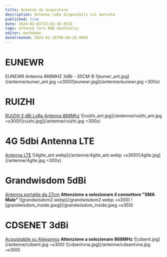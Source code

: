 ```yaml
---
title: Antenne da acquistare
description: Antenne LoRa disponibili sul mercato
published: true
date: 2024-02-01T15:43:10.953Z
tags: antenne lora 868 meshtastic
editor: markdown
dateCreated: 2023-02-16T08:06:26.099Z
---
```


# EUNEWR
EUNEWR Antenna 868MHZ 3dBi - 30CM-B
![eunwr_ant.jpg](/antenne/eunwr_ant.jpg =x300)![eunewr.jpg](/antenne/eunewr.jpg =300x)

# RUIZHI
[RUIZHI 3 dBi LoRa Antenna 868Mhz](https://www.amazon.it/dp/B09KLTR3SL)
![ruizhi_ant.jpg](/antenne/ruizhi_ant.jpg =x300)![ruizhi.jpg](/antenne/ruizhi.jpg =300x)


# 4G 5dbi Antenna LTE
[Antenna LTE](https://it.aliexpress.com/item/32888310888.html)
![4glte_ant.webp](/antenne/4glte_ant.webp =x300)![4glte.jpg](/antenne/4glte.jpg =300x)

# Grandwisdom 5dBi
[Antenna portatile da 27cm](https://www.aliexpress.com/item/1005004357899957.html) 
**Attenzione a selezionare il connettore "SMA Male"**
![grandwisdom2.webp](/grandwisdom2.webp =x300) ![grandwisdom_inside.jpeg](/grandwisdom_inside.jpeg =x350)

# CDSENET 3dBi
[Acquistabile su Aliexpress](https://it.aliexpress.com/item/1005003251011643.html)
**Attenzione a selezionare 868MHz**
![cdsent.jpg](/antenne/cdsent.jpg =x300) ![cdsentvna.jpg](/antenne/cdsentvna.jpg =x300)